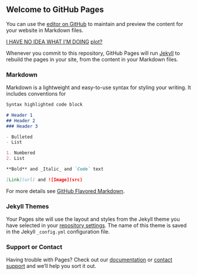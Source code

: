 ## Welcome to GitHub Pages

You can use the [editor on GitHub](https://github.com/Jakub-Bielawski/ClimbingCamComparasion/edit/main/docs/index.md) to maintain and preview the content for your website in Markdown files.

[I HAVE NO IDEA WHAT I'M DOING](https://github.com/Jakub-Bielawski/ClimbingCamComparasion/edit/main/docs/index.md)
[plot?](https://raw.githubusercontent.com/Jakub-Bielawski/ClimbingCamComparasion/main/docs/plot.html)

Whenever you commit to this repository, GitHub Pages will run [Jekyll](https://jekyllrb.com/) to rebuild the pages in your site, from the content in your Markdown files.

### Markdown

Markdown is a lightweight and easy-to-use syntax for styling your writing. It includes conventions for

```markdown
Syntax highlighted code block

# Header 1
## Header 2
### Header 3

- Bulleted
- List

1. Numbered
2. List

**Bold** and _Italic_ and `Code` text

[Link](url) and ![Image](src)
```

For more details see [GitHub Flavored Markdown](https://guides.github.com/features/mastering-markdown/).

### Jekyll Themes

Your Pages site will use the layout and styles from the Jekyll theme you have selected in your [repository settings](https://github.com/Jakub-Bielawski/ClimbingCamComparasion/settings). The name of this theme is saved in the Jekyll `_config.yml` configuration file.

### Support or Contact

Having trouble with Pages? Check out our [documentation](https://docs.github.com/categories/github-pages-basics/) or [contact support](https://support.github.com/contact) and we’ll help you sort it out.
